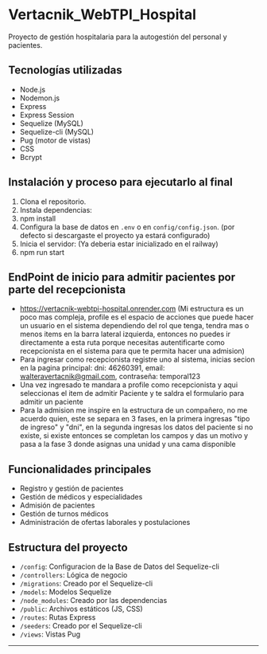 # Vertacnik_WebTPI_Hospital

Proyecto de gestión hospitalaria para la autogestión del personal y pacientes.

## Tecnologías utilizadas
- Node.js
- Nodemon.js
- Express
- Express Session
- Sequelize (MySQL)
- Sequelize-cli (MySQL)
- Pug (motor de vistas)
- CSS
- Bcrypt

## Instalación y proceso para ejecutarlo al final
1. Clona el repositorio.
2. Instala dependencias:
3. npm install
4. Configura la base de datos en `.env` o en `config/config.json`. (por defecto si descargaste el proyecto ya estará configurado)
5. Inicia el servidor: (Ya deberia estar inicializado en el railway)
6. npm run start

## EndPoint de inicio para admitir pacientes por parte del recepcionista
- https://vertacnik-webtpi-hospital.onrender.com (Mi estructura es un poco mas compleja, profile es el espacio de acciones que puede hacer un usuario en el sistema dependiendo del rol que tenga, tendra mas o menos items en la barra lateral izquierda, entonces no puedes ir directamente a esta ruta porque necesitas autentificarte como recepcionista en el sistema para que te permita hacer una admision)
- Para ingresar como recepcionista registre uno al sistema, inicias secion en la pagina principal:
        dni: 46260391, 
        email: walteravertacnik@gmail.com, 
        contraseña: temporal123
- Una vez ingresado te mandara a profile como recepcionista y aqui seleccionas el item de admitir Paciente y te saldra el formulario para admitir un paciente
- Para la admision me inspire en la estructura de un compañero, no me acuerdo quien, este se separa en 3 fases, en la primera ingresas "tipo de ingreso" y "dni", en la segunda ingresas los datos del paciente si no existe, si existe entonces se completan los campos y das un motivo y pasa a la fase 3 donde asignas una unidad y una cama disponible

## Funcionalidades principales
- Registro y gestión de pacientes
- Gestión de médicos y especialidades
- Admisión de pacientes
- Gestión de turnos médicos
- Administración de ofertas laborales y postulaciones

## Estructura del proyecto
- `/config`: Configuracion de la Base de Datos del Sequelize-cli
- `/controllers`: Lógica de negocio
- `/migrations`: Creado por el Sequelize-cli
- `/models`: Modelos Sequelize
- `/node_modules`: Creado por las dependencias
- `/public`: Archivos estáticos (JS, CSS)
- `/routes`: Rutas Express
- `/seeders`: Creado por el Sequelize-cli
- `/views`: Vistas Pug

---


